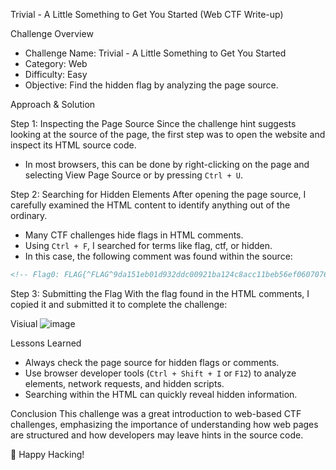 Trivial - A Little Something to Get You Started (Web CTF Write-up)

 Challenge Overview
- Challenge Name: Trivial - A Little Something to Get You Started
- Category: Web
- Difficulty: Easy
- Objective: Find the hidden flag by analyzing the page source.

 Approach & Solution

 Step 1: Inspecting the Page Source
Since the challenge hint suggests looking at the source of the page, the first step was to open the website and inspect its HTML source code.

- In most browsers, this can be done by right-clicking on the page and selecting View Page Source or by pressing `Ctrl + U`.

 Step 2: Searching for Hidden Elements
After opening the page source, I carefully examined the HTML content to identify anything out of the ordinary.

- Many CTF challenges hide flags in HTML comments.
- Using `Ctrl + F`, I searched for terms like flag, ctf, or hidden.
- In this case, the following comment was found within the source:

```html
<!-- Flag0: FLAG{^FLAG^9da151eb01d932ddc00921ba124c8acc11beb56ef06070768cab9fd461deb1d0$FLAG$} -->
```

 Step 3: Submitting the Flag
With the flag found in the HTML comments, I copied it and submitted it to complete the challenge:

Visiual 
![image](https://github.com/user-attachments/assets/13445638-460a-4dc0-b55a-9549868edbea)


 Lessons Learned
- Always check the page source for hidden flags or comments.
- Use browser developer tools (`Ctrl + Shift + I` or `F12`) to analyze elements, network requests, and hidden scripts.
- Searching within the HTML can quickly reveal hidden information.

 Conclusion
This challenge was a great introduction to web-based CTF challenges, emphasizing the importance of understanding how web pages are structured and how developers may leave hints in the source code.

🚀 Happy Hacking!

